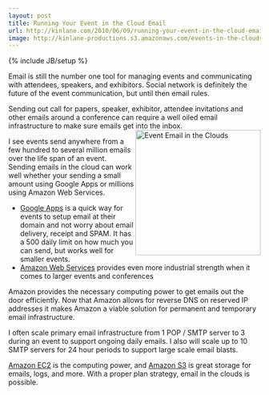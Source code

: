 ```yaml
---
layout: post
title: Running Your Event in the Cloud Email
url: http://kinlane.com/2010/06/09/running-your-event-in-the-cloud-email/
image: http://kinlane-productions.s3.amazonaws.com/events-in-the-clouds/email_icon.jpg
---
```

{% include JB/setup %}
<p>
     Email is still the number one tool for managing events and communicating with attendees, speakers, and exhibitors. Social network is definitely the future of the event communication, but until then email rules.
</p>

<p>
     Sending out call for papers, speaker, exhibitor, attendee invitations and other emails around a conference can require a well oiled email infrastructure to make sure emails get into the inbox.<img title="Event Email in the Clouds" src="http://kinlane-productions.s3.amazonaws.com/events-in-the-clouds/email_icon.jpg"  width="250" align="right" />
</p>

<p>
     I see events send anywhere from a few hundred to several million emails over the life span of an event. Sending emails in the cloud can work well whether your sending a small amount using Google Apps or millions using Amazon Web Services.
</p>
<ul class="mainlist">
     <li>
          <a href="http://www.google.com/a/">Google Apps</a> is a quick way for events to setup email at their domain and not worry about email delivery, receipt and SPAM. It has a 500 daily limit on how much you can send, but works well for smaller events.
     </li>
     <li>
          <a href="http://aws.amazon.com/">Amazon Web Services</a> provides even more industrial strength when it comes to larger events and conferences
     </li>
</ul>
<p>
     Amazon provides the necessary computing power to get emails out the door efficiently. Now that Amazon allows for reverse DNS on reserved IP addresses it makes Amazon a viable solution for permanent and temporary email infrastructure.
</p>

<p>
     I often scale primary email infrastructure from 1 POP / SMTP server to 3 during an event to support ongoing daily emails. I also will scale up to 10 SMTP servers for 24 hour periods to support large scale email blasts.
</p>

<p>
     <a href="http://aws.amazon.com/ec2/">Amazon EC2</a> is the computing power, and <a href="http://aws.amazon.com/s3/">Amazon S3</a> is great storage for emails, logs, and more. With a proper plan strategy, email in the clouds is possible.
</p>